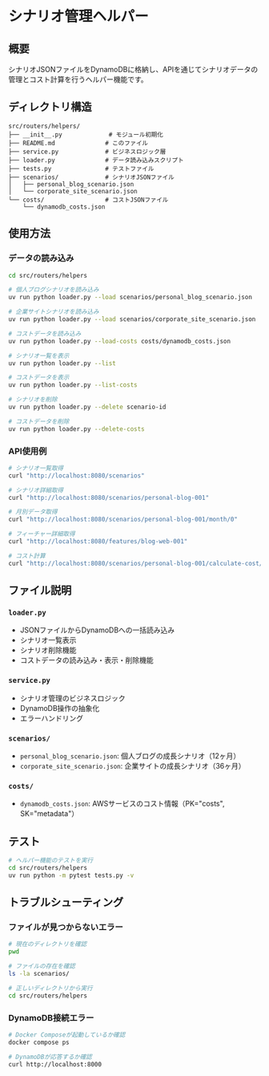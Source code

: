 # シナリオ管理ヘルパー

## 概要
シナリオJSONファイルをDynamoDBに格納し、APIを通じてシナリオデータの管理とコスト計算を行うヘルパー機能です。

## ディレクトリ構造
```
src/routers/helpers/
├── __init__.py             # モジュール初期化
├── README.md              # このファイル
├── service.py             # ビジネスロジック層
├── loader.py              # データ読み込みスクリプト
├── tests.py               # テストファイル
├── scenarios/             # シナリオJSONファイル
│   ├── personal_blog_scenario.json
│   └── corporate_site_scenario.json
└── costs/                 # コストJSONファイル
    └── dynamodb_costs.json
```

## 使用方法

### データの読み込み
```bash
cd src/routers/helpers

# 個人ブログシナリオを読み込み
uv run python loader.py --load scenarios/personal_blog_scenario.json

# 企業サイトシナリオを読み込み
uv run python loader.py --load scenarios/corporate_site_scenario.json

# コストデータを読み込み
uv run python loader.py --load-costs costs/dynamodb_costs.json

# シナリオ一覧を表示
uv run python loader.py --list

# コストデータを表示
uv run python loader.py --list-costs

# シナリオを削除
uv run python loader.py --delete scenario-id

# コストデータを削除
uv run python loader.py --delete-costs
```

### API使用例
```bash
# シナリオ一覧取得
curl "http://localhost:8080/scenarios"

# シナリオ詳細取得
curl "http://localhost:8080/scenarios/personal-blog-001"

# 月別データ取得
curl "http://localhost:8080/scenarios/personal-blog-001/month/0"

# フィーチャー詳細取得
curl "http://localhost:8080/features/blog-web-001"

# コスト計算
curl "http://localhost:8080/scenarios/personal-blog-001/calculate-cost/0"
```

## ファイル説明

### `loader.py`
- JSONファイルからDynamoDBへの一括読み込み
- シナリオ一覧表示
- シナリオ削除機能
- コストデータの読み込み・表示・削除機能

### `service.py`
- シナリオ管理のビジネスロジック
- DynamoDB操作の抽象化
- エラーハンドリング

### `scenarios/`
- `personal_blog_scenario.json`: 個人ブログの成長シナリオ（12ヶ月）
- `corporate_site_scenario.json`: 企業サイトの成長シナリオ（36ヶ月）

### `costs/`
- `dynamodb_costs.json`: AWSサービスのコスト情報（PK="costs", SK="metadata"）

## テスト

```bash
# ヘルパー機能のテストを実行
cd src/routers/helpers
uv run python -m pytest tests.py -v
```

## トラブルシューティング

### ファイルが見つからないエラー
```bash
# 現在のディレクトリを確認
pwd

# ファイルの存在を確認
ls -la scenarios/

# 正しいディレクトリから実行
cd src/routers/helpers
```

### DynamoDB接続エラー
```bash
# Docker Composeが起動しているか確認
docker compose ps

# DynamoDBが応答するか確認
curl http://localhost:8000
```
